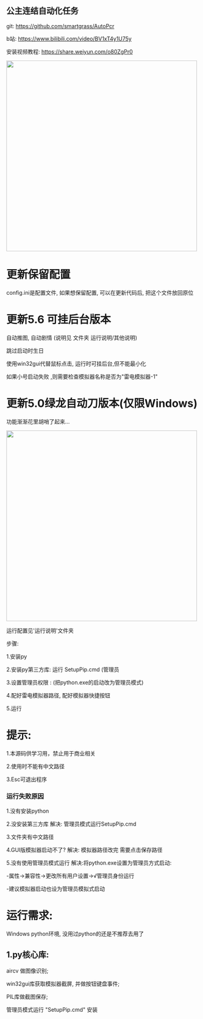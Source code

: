 ## 公主连结自动化任务 

git: https://github.com/smartgrass/AutoPcr

b站: https://www.bilibili.com/video/BV1xT4y1U75y

安装视频教程: https://share.weiyun.com/o80ZgPr0

<img src="https://github.com/smartgrass/AutoPcr/blob/main/png/Top.png" width= "500"/>

# 更新保留配置

config.ini是配置文件, 如果想保留配置, 可以在更新代码后, 把这个文件放回原位

# 更新5.6 可挂后台版本

自动推图, 自动剧情 (说明见 文件夹 运行说明/其他说明)

跳过启动时生日

使用win32gui代替鼠标点击, 运行时可挂后台,但不能最小化

如果小号启动失败 ,则需要检查模拟器名称是否为"雷电模拟器-1"

# 更新5.0绿龙自动刀版本(仅限Windows) 

功能渐渐花里胡哨了起来...

<img src="https://github.com/smartgrass/AutoPcr/blob/main/png/GUIWindow.png" width= "500"/>

运行配置见'运行说明'文件夹

步骤: 

1.安装py

2.安装py第三方库: 运行 SetupPip.cmd (管理员

3.设置管理员权限 : (把python.exe的启动改为管理员模式)

4.配好雷电模拟器路径, 配好模拟器快捷按钮

5.运行

# 提示:

1.本源码供学习用，禁止用于商业相关

2.使用时不能有中文路径

3.Esc可退出程序

### 运行失败原因
1.没有安装python

2.没安装第三方库 解决: 管理员模式运行SetupPip.cmd

3.文件夹有中文路径

4.GUI版模拟器启动不了?  解决: 模拟器路径改完 需要点击保存路径

5.没有使用管理员模式运行 解决:将python.exe设置为管理员方式启动:

-属性->兼容性->更改所有用户设置->√管理员身份运行

-建议模拟器启动也设为管理员模拟式启动


# 运行需求:
Windows
python环境, 没用过python的还是不推荐去用了


## 1.py核心库:

 aircv 做图像识别;
 
 win32gui库获取模拟器截屏, 并做按钮键盘事件;
 
 PIL库做截图保存;
 
管理员模式运行 "SetupPip.cmd" 安装

